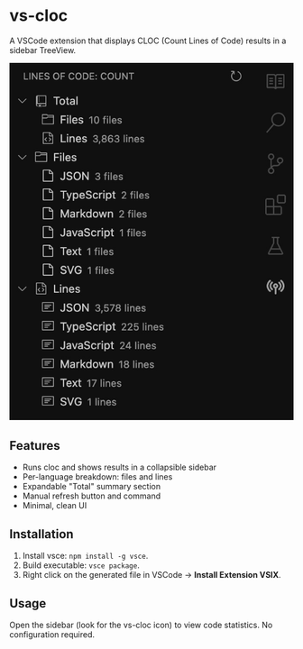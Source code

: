 # vs-cloc

A VSCode extension that displays CLOC (Count Lines of Code) results in a sidebar TreeView.

![Sidebar screenshot](screenshot.jpeg)

## Features
- Runs cloc and shows results in a collapsible sidebar
- Per-language breakdown: files and lines
- Expandable "Total" summary section
- Manual refresh button and command
- Minimal, clean UI

## Installation

1. Install vsce: `npm install -g vsce`.
2. Build executable: `vsce package`.
3. Right click on the generated file in VSCode -> **Install Extension VSIX**.

## Usage
Open the sidebar (look for the vs-cloc icon) to view code statistics. No configuration required.
